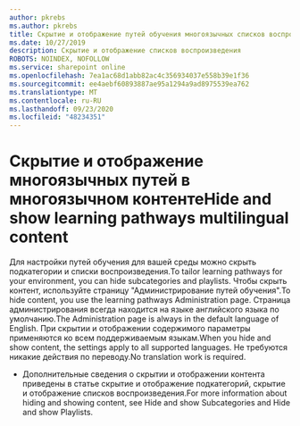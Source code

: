 ```yaml
---
author: pkrebs
ms.author: pkrebs
title: Скрытие и отображение путей обучения многоязычных списков воспроизведения
ms.date: 10/27/2019
description: Скрытие и отображение списков воспроизведения
ROBOTS: NOINDEX, NOFOLLOW
ms.service: sharepoint online
ms.openlocfilehash: 7ea1ac68d1abb82ac4c356934037e558b39e1f36
ms.sourcegitcommit: ee4aebf60893887ae95a1294a9ad8975539ea762
ms.translationtype: MT
ms.contentlocale: ru-RU
ms.lasthandoff: 09/23/2020
ms.locfileid: "48234351"
---
```

# <a name="hide-and-show-learning-pathways-multilingual-content"></a><span data-ttu-id="60c8d-103">Скрытие и отображение многоязычных путей в многоязычном контенте</span><span class="sxs-lookup"><span data-stu-id="60c8d-103">Hide and show learning pathways multilingual content</span></span> 

<span data-ttu-id="60c8d-104">Для настройки путей обучения для вашей среды можно скрыть подкатегории и списки воспроизведения.</span><span class="sxs-lookup"><span data-stu-id="60c8d-104">To tailor learning pathways for your environment, you can hide subcategories and playlists.</span></span> <span data-ttu-id="60c8d-105">Чтобы скрыть контент, используйте страницу "Администрирование путей обучения".</span><span class="sxs-lookup"><span data-stu-id="60c8d-105">To hide content, you use the learning pathways Administration page.</span></span> <span data-ttu-id="60c8d-106">Страница администрирования всегда находится на языке английского языка по умолчанию.</span><span class="sxs-lookup"><span data-stu-id="60c8d-106">The Administration page is always in the default language of English.</span></span> <span data-ttu-id="60c8d-107">При скрытии и отображении содержимого параметры применяются ко всем поддерживаемым языкам.</span><span class="sxs-lookup"><span data-stu-id="60c8d-107">When you hide and show content, the settings apply to all supported languages.</span></span> <span data-ttu-id="60c8d-108">Не требуются никакие действия по переводу.</span><span class="sxs-lookup"><span data-stu-id="60c8d-108">No translation work is required.</span></span> 

- <span data-ttu-id="60c8d-109">Дополнительные сведения о скрытии и отображении контента приведены в статье скрытие и отображение подкатегорий, скрытие и отображение списков воспроизведения.</span><span class="sxs-lookup"><span data-stu-id="60c8d-109">For more information about hiding and showing content, see Hide and show Subcategories and Hide and show Playlists.</span></span> 



